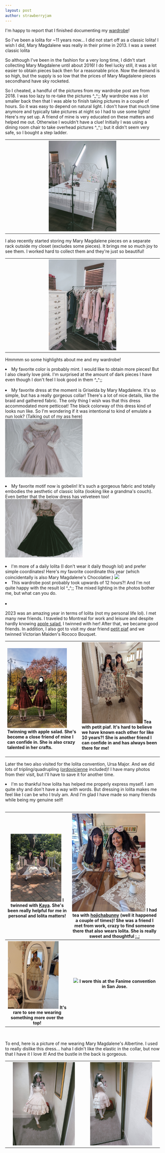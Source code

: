```yaml
---
layout: post
author: strawberryjam
---
```

<p>I'm happy to report that I finished documenting my <a href="{% link wardrobe.html %}">wardrobe</a>!</p>

<p>So I've been a lolita for ~11 years now... I did not start off as a classic lolita! I wish I did, Mary Magdalene was really in their prime in 2013. I was a sweet classic lolita</p>
<p>So although I've been in the fashion for a very long time, I didn't start collecting Mary Magdalene until about 2016! I do feel lucky still, it was a lot easier to obtain pieces back then for a reasonable price. Now the demand is so high, but the supply is so low that the prices of Mary Magdalene pieces secondhand have sky rocketed.</p>

<p>So I cheated, a handful of the pictures from my wardrobe post are from 2018. I was too lazy to re-take the pictures ^_^;; My wardrobe was a lot smaller back then that I was able to finish taking pictures in a couple of hours. So it was easy to depend on natural light. I don't have that much time anymore and typically take pictures at night so I had to use some lights! Here's my set up. A friend of mine is very educated on these matters and helped me out. Otherwise I wouldn't have a clue! Initially I was using a dining room chair to take overhead pictures ^_^;; but it didn't seem very safe, so I bought a step ladder.</p>

<table>
	<tr>
	<th><img src="/assets/wardrobe_post_2023/IMG_9222.jpg" class="img-rounded img-responsive" style="max-height: 45%; max-width: 45%;"><br>
	</th>
	</tr>
</table>

<p>I also recently started storing my Mary Magdalene pieces on a separate rack outside my closet (excludes some pieces). It brings me so much joy to see them. I worked hard to collect them and they're just so beautiful!

<table>
	<tr>
	<th><img src="/assets/wardrobe_post_2023/IMG_9219.jpg" class="img-rounded img-responsive" style="max-height: 45%; max-width: 45%;"><br>
	</th>
	</tr>
</table>

<p>Hmmmm so some highlights about me and my wardrobe!</p>
<li>My favorite color is probably mint. I would like to obtain more pieces! But I also clearly love pink. I'm surprised at the amount of dark pieces I have even though I don't feel I look good in them ^_^;;</li><br />
<li>My favorite dress at the moment is Griselda by Mary Magdalene. It's so simple, but has a really gorgeous collar! There's a lot of nice details, like the braid and gathered fabric. The only thing I wish was that this dress accommodated more petticoat! The black colorway of this dress kind of looks nun like. So I'm wondering if it was intentional to kind of emulate a nun look? (Talking out of my ass here)
<a href="/assets/wardrobe_post_2023/IMG_9200.jpg"><img src="/assets/wardrobe_post_2023/IMG_9200.jpg" class="img-rounded img-responsive" style="max-height: 50%; max-width: 50%;"></a>
</li><br />
<li>My favorite motif now is gobelin! It's such a gorgeous fabric and totally embodies the aesthetic of classic lolita (looking like a grandma's couch). Even better that the below dress has velveteen too!
<a href="/assets/wardrobe_post_2023/IMG_8806.jpg"><img src="/assets/wardrobe_post_2023/IMG_8806.jpg" class="img-rounded img-responsive" style="max-height: 50%; max-width: 50%;"></a>
</li><br />
<li>I'm more of a daily lolita (I don't wear it daily though lol) and prefer simple coordinates! Here's my favorite coordinate this year (which coincidentally is also Mary Magdalene's Chocolatier.)
<img src="/assets/wardrobe_post_2023/1000009874.JPG" class="img-rounded img-responsive" style="max-height: 50%; max-width: 50%;">
</li>
<li>This wardrobe post probably took upwards of 12 hours?! And I'm not quite happy with the result lol ^_^;; The mixed lighting in the photos bother me, but what can you do.</li>
<br />
<li><p>2023 was an amazing year in terms of lolita (not my personal life lol). I met many new friends. I traveled to Montreal for work and leisure and despite hardly knowing <a href="https://apple-salad.tumblr.com/">apple salad</a>, I twinned with her! After that, we became good friends. In addition, I also got to visit my dear friend <a href="https://petit-piaf.tumblr.com/">petit piaf</a> and we twinned Victorian Maiden's Rococo Bouquet.</p>
<table>
	<tr>
	<th><img src="/assets/wardrobe_post_2023/1000014631.JPG" class="img-rounded img-responsive" style="max-height: 85%; max-width: 85%;">
		Twinning with apple salad. She's become a close friend of mine I can confide in. She is also crazy talented in her crafts.<br>
	</th>
	<th><img src="/assets/wardrobe_post_2023/1000012133.JPG" class="img-rounded img-responsive" style="max-height: 80%; max-width: 80%;">
		Tea with petit piaf. It's hard to believe we have known each other for like 10 years?! She is another friend I can confide in and has always been there for me!<br >
		<br>
	</th>
	</tr>
</table>
<p>Later the two also visited for the lolita convention, Ursa Major. And we did lots of tripling/quadrupling (<a href="https://ordovicienne.tumblr.com/">ordovicienne</a> included)! I have many photos from their visit, but I'll have to save it for another time.</p>
</li>
<li>I'm so thankful how lolita has helped me properly express myself. I am quite shy and don't have a way with words. But dressing in lolita makes me feel like I can be who I truly am. And I'm glad I have made so many friends while being my genuine self!</li>
<br />
<table>
	<tr>
	<th><img src="/assets/wardrobe_post_2023/1000011442.JPG" class="img-rounded img-responsive" style="max-height: 85%; max-width: 85%;">
		I twinned with <a href="https://www.instagram.com/kayas.coords/">Kaya</a>. She's been really helpful for me in personal and lolita matters!<br>
	</th>
	<th><img src="/assets/wardrobe_post_2023/1000011513.JPG" class="img-rounded img-responsive" style="max-height: 85%; max-width: 85%;">
		I had tea with <a href="https://www.instagram.com/hojichabunny/">hojichabunny</a> (well it happened a couple of times)! She was a friend I met from work, crazy to find someone there that also wears lolita. She is really sweet and thoughtful ;_;
		<br>
	</th>
	</tr>
	<tr>
	<th><img src="/assets/wardrobe_post_2023/1000010444.JPG" class="img-rounded img-responsive" style="max-height: 85%; max-width: 85%;">
		It's rare to see me wearing something more over the top! 
	</th>
	<th><img src="/assets/wardrobe_post_2023/1000008980.JPG" class="img-rounded img-responsive" style="max-height: 85%; max-width: 85%;">
		I wore this at the Fanime convention in San Jose.
		<br>
	</th>
	</tr>

</table>
<br />
<p>To end, here is a picture of me wearing Mary Magdalene's Albertine. I used to really dislike this dress... haha I didn't like the elastic in the collar, but now that I have it I love it! And the bustle in the back is gorgeous.</p>
<table>
	<tr>
	<th><a href="/assets/coord/IMG_9110.jpg"><img src="/assets/coord/IMG_9110.jpg" class="img-rounded img-responsive" style="max-height: 85%; max-width: 85%;"></a><br>
	</th>
	<th><a href="/assets/coord/IMG_9115.jpg"><img src="/assets/coord/IMG_9115.jpg" class="img-rounded img-responsive" style="max-height: 85%; max-width: 85%;"></a><br>
	</th>
	</tr>
</table>